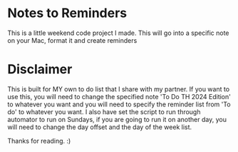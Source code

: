 # Notes to Reminders
 This is a little weekend code project I made. This will go into a specific note on your Mac, format it and create reminders


# Disclaimer
This is built for MY own to do list that I share with my partner.
If you want to use this, you will need to change the specified note 'To Do  TH 2024 Edition' to whatever you want
and you will need to specify the reminder list from 'To do' to whatever you want.
I also have set the script to run through automator to run on Sundays, if you are going to run it on another day, you will need to change the day offset and the day of the week list.

Thanks for reading. :) 

